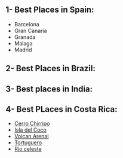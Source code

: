 ## 1- Best Places in Spain:

- Barcelona
- Gran Canaria
- Granada
- Malaga
- Madrid

## 2- Best Places in Brazil:







## 3- Best places in India:







## 4- Best PLaces in Costa Rica:

- [Cerro Chirripo](https://ticotimes.net/wp-content/uploads/2018/11/IMG_8642.jpg)
- [Isla del Coco](https://miro.medium.com/max/700/1*X8ajx3sCGNCdm9GclfdUIQ.jpeg)
- [Volcan Arenal](https://i.pinimg.com/originals/55/fd/58/55fd584436df329153a8c92308b57384.jpg)
- [Tortuguero](https://www.schnauzi.com/wp-content/uploads/2015/09/selfies-turistas-tortugas-costa-rica.jpg)
- [Rio celeste](https://media.tacdn.com/media/attractions-splice-spp-674x446/06/96/51/4c.jpg)